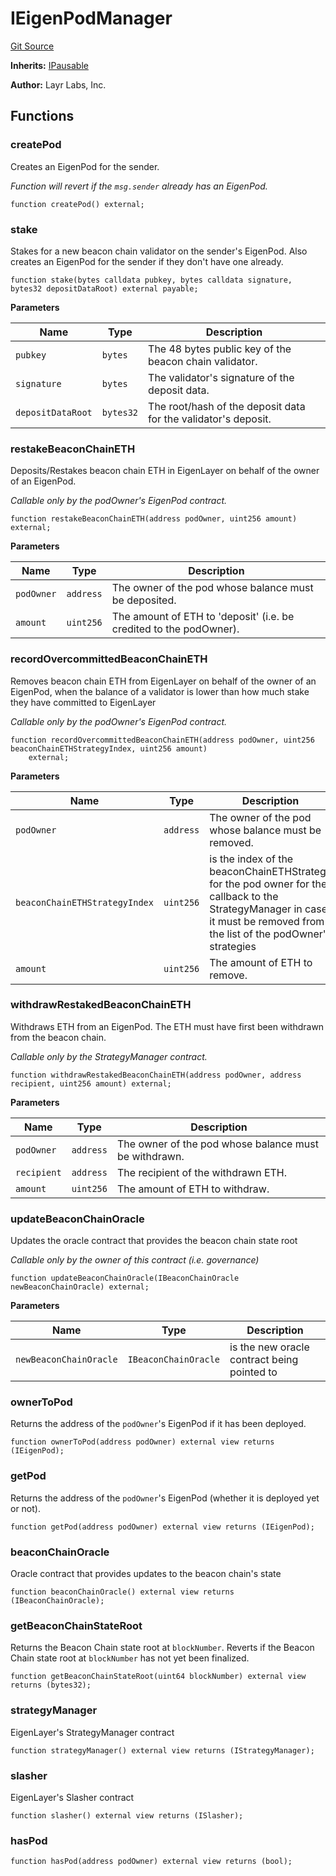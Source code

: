 # IEigenPodManager
[Git Source](https://github.com/Sabnock01/eigenlayer-contracts/blob/fa80db0202cf74fb2bae3ffc6aa6db988074a698/src/contracts/interfaces/IEigenPodManager.sol)

**Inherits:**
[IPausable](/docs/docgen/src/src/contracts/interfaces/IPausable.sol/interface.IPausable.md)

**Author:**
Layr Labs, Inc.


## Functions
### createPod

Creates an EigenPod for the sender.

*Function will revert if the `msg.sender` already has an EigenPod.*


```solidity
function createPod() external;
```

### stake

Stakes for a new beacon chain validator on the sender's EigenPod.
Also creates an EigenPod for the sender if they don't have one already.


```solidity
function stake(bytes calldata pubkey, bytes calldata signature, bytes32 depositDataRoot) external payable;
```
**Parameters**

|Name|Type|Description|
|----|----|-----------|
|`pubkey`|`bytes`|The 48 bytes public key of the beacon chain validator.|
|`signature`|`bytes`|The validator's signature of the deposit data.|
|`depositDataRoot`|`bytes32`|The root/hash of the deposit data for the validator's deposit.|


### restakeBeaconChainETH

Deposits/Restakes beacon chain ETH in EigenLayer on behalf of the owner of an EigenPod.

*Callable only by the podOwner's EigenPod contract.*


```solidity
function restakeBeaconChainETH(address podOwner, uint256 amount) external;
```
**Parameters**

|Name|Type|Description|
|----|----|-----------|
|`podOwner`|`address`|The owner of the pod whose balance must be deposited.|
|`amount`|`uint256`|The amount of ETH to 'deposit' (i.e. be credited to the podOwner).|


### recordOvercommittedBeaconChainETH

Removes beacon chain ETH from EigenLayer on behalf of the owner of an EigenPod, when the
balance of a validator is lower than how much stake they have committed to EigenLayer

*Callable only by the podOwner's EigenPod contract.*


```solidity
function recordOvercommittedBeaconChainETH(address podOwner, uint256 beaconChainETHStrategyIndex, uint256 amount)
    external;
```
**Parameters**

|Name|Type|Description|
|----|----|-----------|
|`podOwner`|`address`|The owner of the pod whose balance must be removed.|
|`beaconChainETHStrategyIndex`|`uint256`|is the index of the beaconChainETHStrategy for the pod owner for the callback to the StrategyManager in case it must be removed from the list of the podOwner's strategies|
|`amount`|`uint256`|The amount of ETH to remove.|


### withdrawRestakedBeaconChainETH

Withdraws ETH from an EigenPod. The ETH must have first been withdrawn from the beacon chain.

*Callable only by the StrategyManager contract.*


```solidity
function withdrawRestakedBeaconChainETH(address podOwner, address recipient, uint256 amount) external;
```
**Parameters**

|Name|Type|Description|
|----|----|-----------|
|`podOwner`|`address`|The owner of the pod whose balance must be withdrawn.|
|`recipient`|`address`|The recipient of the withdrawn ETH.|
|`amount`|`uint256`|The amount of ETH to withdraw.|


### updateBeaconChainOracle

Updates the oracle contract that provides the beacon chain state root

*Callable only by the owner of this contract (i.e. governance)*


```solidity
function updateBeaconChainOracle(IBeaconChainOracle newBeaconChainOracle) external;
```
**Parameters**

|Name|Type|Description|
|----|----|-----------|
|`newBeaconChainOracle`|`IBeaconChainOracle`|is the new oracle contract being pointed to|


### ownerToPod

Returns the address of the `podOwner`'s EigenPod if it has been deployed.


```solidity
function ownerToPod(address podOwner) external view returns (IEigenPod);
```

### getPod

Returns the address of the `podOwner`'s EigenPod (whether it is deployed yet or not).


```solidity
function getPod(address podOwner) external view returns (IEigenPod);
```

### beaconChainOracle

Oracle contract that provides updates to the beacon chain's state


```solidity
function beaconChainOracle() external view returns (IBeaconChainOracle);
```

### getBeaconChainStateRoot

Returns the Beacon Chain state root at `blockNumber`. Reverts if the Beacon Chain state root at `blockNumber` has not yet been finalized.


```solidity
function getBeaconChainStateRoot(uint64 blockNumber) external view returns (bytes32);
```

### strategyManager

EigenLayer's StrategyManager contract


```solidity
function strategyManager() external view returns (IStrategyManager);
```

### slasher

EigenLayer's Slasher contract


```solidity
function slasher() external view returns (ISlasher);
```

### hasPod


```solidity
function hasPod(address podOwner) external view returns (bool);
```

